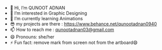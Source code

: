 - 👋 Hi, I’m QUNOOT ADNAN
- 👀 I’m interested in Graphic Designing
- 🌱 I’m currently learning Animations
- 😎 my projects are there : https://www.behance.net/qunootadnan0940
- 📫 How to reach me : qunootadnan03@gmail.com
- 😄 Pronouns: she/her
- ⚡ Fun fact: remove mark from screen not from the artboard😄

<!---
GraphicRestore123/GraphicRestore123 is a ✨ special ✨ repository because its `README.md` (this file) appears on your GitHub profile.
You can click the Preview link to take a look at your changes.
--->
